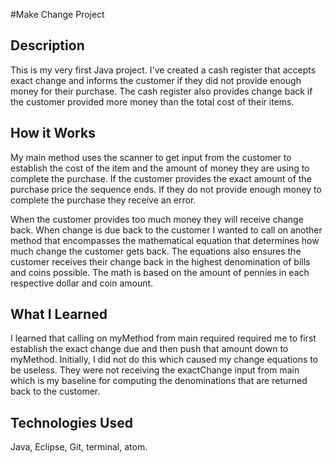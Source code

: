 #Make Change Project

## Description
This is my very first Java project.  I've created a cash register that accepts exact change and informs the customer if they did not provide enough money for their purchase.  The cash register also provides change back if the customer provided more money than the total cost of their items.  

## How it Works
My main method uses the scanner to get input from the customer to establish the cost of the item and the amount of money they are using to complete the purchase.  If the customer provides the exact amount of the purchase price the sequence ends.  If they do not provide enough money to complete the purchase they receive an error.  

When the customer provides too much money they will receive change back.  When change is due back to the customer I wanted to call on another method that encompasses the mathematical equation that determines how much change the customer gets back.  The equations also ensures the customer receives their change back in the highest denomination of bills and coins possible.  The math is based on the amount of pennies in each respective dollar and coin amount.  

## What I Learned
I learned that calling on myMethod from main required required me to first establish the exact change due and then push that amount down to myMethod.  Initially, I did not do this which caused my change equations to be useless. They were not receiving the exactChange input from main which is my baseline for computing the denominations that are returned back to the customer.

## Technologies Used
Java, Eclipse, Git, terminal, atom.
